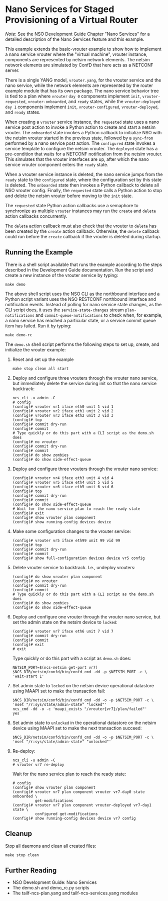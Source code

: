 Nano Services for Staged Provisioning of a Virtual Router
=========================================================

*Note*: See the NSO Development Guide Chapter "Nano Services" for a detailed
description of the Nano Services feature and this example.

This example extends the basic-vrouter example to show how to implement a nano
service vrouter where the "virtual machine", vrouter instance, components are
represented by netsim network elements. The netsim network elements are
simulated by ConfD that here acts as a NETCONF server.

There is a single YANG model, `vrouter.yang`, for the vrouter service and the
nano service, while the network elements are represented by the router example
module that has its own package. The nano service behavior tree is tied to a
plan where `vrouter` `day 0` components implement `init`, `vrouter-requested`,
`vrouter-onboarded`, and `ready` states, while the `vrouter-deployed` `day 1`
components implement `init`, `vrouter-configured`, `vrouter-deployed`, and
`ready` states.

When creating a `vrouter` service instance, the `requested` state uses a nano
service post action to invoke a Python action to create and start a netsim
vrouter. The `onboarded` state invokes a Python callback to initialize NSO with
the netsim vrouter started in the previous state, followed by a `sync-from`
performed by a nano service post action. The `configured` state invokes a
service template to configure the netsim vrouter. The `deployed` state has a
pre-condition that waits for a NETCONF notification from the netsim vrouter.
This simulates that the vrouter interfaces are up, after which the nano service
vrouter component enters the `ready` state.

When a vrouter service instance is deleted, the nano service jumps from the
`ready` state to the `configured` state, where the configuration set by this
state is deleted. The `onboarded` state then invokes a Python callback to
delete all NSO vrouter config. Finally, the `requested` state calls a Python
action to stop and delete the netsim vrouter before moving to the `init` state.

The `requested` state Python action callbacks use a semaphore to synchronize as
multiple `vrouter` instances may run the `create` and `delete` action callbacks
concurrently.

The `delete` action callback must also check that the vrouter to `delete` has
been created by the `create` action callback. Otherwise, the `delete` callback
could run before the `create` callback if the vrouter is deleted during
startup.

Running the Example
-------------------

There is a shell script available that runs the example according to the steps
described in the Development Guide documentation. Run the script and create a
new instance of the vrouter service by typing:

    make demo

The above shell script uses the NSO CLI as the northbound interface and a
Python script variant uses the NSO RESTCONF northbound interface and
notification events. Instead of polling for nano service state changes, as
the CLI script does, it uses the `service-state-changes` stream
`plan-notifications` and `commit-queue-notifications` to check when, for
example, a nano service has reached a particular state, or a service commit
queue item has failed. Run it by typing:

    make demo-rc

The `demo.sh` shell script performs the following steps to set up, create,
and initialize the vrouter example:

1. Reset and set up the example

       make stop clean all start

2. Deploy and configure three vrouters through the vrouter nano service, but
   immediately delete the service during init so that the nano service
   backtrack:

       ncs_cli -u admin -C
       # config
       (config)# vrouter vr1 iface eth0 unit 1 vid 1
       (config)# vrouter vr2 iface eth1 unit 2 vid 2
       (config)# vrouter vr3 iface eth2 unit 3 vid 3
       (config)# top
       (config)# commit dry-run
       (config)# commit
       # Type quickly or do this part with a CLI script as the demo.sh does
       (config)# no vrouter
       (config)# commit dry-run
       (config)# commit
       (config)# do show zombies
       (config)# do show side-effect-queue

3. Deploy and configure three vrouters through the vrouter nano service:

       (config)# vrouter vr4 iface eth3 unit 4 vid 4
       (config)# vrouter vr5 iface eth4 unit 5 vid 5
       (config)# vrouter vr6 iface eth5 unit 6 vid 6
       (config)# top
       (config)# commit dry-run
       (config)# commit
       (config)# do show side-effect-queue
       # Wait for the nano service plan to reach the ready state
       (config)# exit
       (config)# show vrouter plan component
       (config)# show running-config devices device

4. Make some configuration changes to the vrouter service:

       (config)# vrouter vr5 iface eth99 unit 99 vid 99
       (config)# top
       (config)# commit dry-run
       (config)# commit
       (config)# show full-configuration devices device vr5 config

5. Delete vrouter service to backtrack. I.e., undeploy vrouters:

       (config)# do show vrouter plan component
       (config)# no vrouter
       (config)# commit dry-run
       (config)# commit
       # Type quickly or do this part with a CLI script as the demo.sh does
       (config)# do show zombies
       (config)# do show side-effect-queue

6. Deploy and configure one vrouter through the vrouter nano service, but set
   the admin state on the netsim device to `locked`:

       (config)# vrouter vr7 iface eth6 unit 7 vid 7
       (config)# commit dry-run
       (config)# commit
       (config)# exit
       # exit

   Type quickly or do this part with a script as `demo.sh` does:

       NETSIM_PORT=$(ncs-netsim get-port vr7)
       $NCS_DIR/netsim/confd/bin/confd_cmd -dd -p $NETSIM_PORT -c \
       'wait-start 1'

7. Set admin state to `locked` on the netsim device operational datastore using
   MAAPI set to make the transaction fail:

       $NCS_DIR/netsim/confd/bin/confd_cmd -dd -o -p $NETSIM_PORT -c \
       'mset "/r:sys/state/admin-state" "locked"'
       ncs_cmd -dd -o -c 'maapi_exists "/vrouter{vr7}/plan/failed"'
       yes

8. Set admin state to `unlocked` in the operational datastore on the netsim
   device using MAAPI set to make the next transaction succeed:

       $NCS_DIR/netsim/confd/bin/confd_cmd -dd -o -p $NETSIM_PORT -c \
       'mset "/r:sys/state/admin-state" "unlocked"'

9. Re-deploy:

       ncs_cli -u admin -C
       # vrouter vr7 re-deploy

   Wait for the nano service plan to reach the ready state:

       # config
       (config)# show vrouter plan component
       (config)# vrouter vr7 plan component vrouter vr7-day0 state onboarded \
                 get-modifications
       (config)# vrouter vr7 plan component vrouter-deployed vr7-day1 state \
                 configured get-modifications
       (config)# show running-config devices device vr7 config

Cleanup
-------

Stop all daemons and clean all created files:

    make stop clean

Further Reading
---------------

+ NSO Development Guide: Nano Services
+ The demo.sh and demo_rc.py scripts
+ The tailf-ncs-plan.yang and tailf-ncs-services.yang modules
